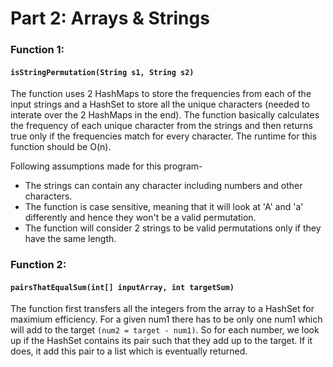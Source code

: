 # Part 2: Arrays & Strings

### Function 1:
#### `isStringPermutation(String s1, String s2)`
The function uses 2 HashMaps to store the frequencies from each of the input strings and a HashSet to store all the unique characters (needed to interate over the 2 HashMaps in the end). The function basically calculates the frequency of each unique character from the strings and then returns true only if the frequencies match for every character. The runtime for this function should be O(n).

Following assumptions made for this program-
- The strings can contain any character including numbers and other characters.
- The function is case sensitive, meaning that it will look at 'A' and 'a' differently and hence they won't be a valid permutation.
- The function will consider 2 strings to be valid permutations only if they have the same length.



### Function 2:
#### `pairsThatEqualSum(int[] inputArray, int targetSum)`
The function first transfers all the integers from the array to a HashSet for maximium efficiency. For a given num1 there has to be only one num1 which will add to the target `(num2 = target - num1)`. So for each number, we look up if the HashSet contains its pair such that they add up to the target. If it does, it add this pair to a list which is eventually returned.
